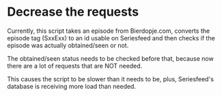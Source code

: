# Decrease the requests
Currently, this script takes an episode from Bierdopje.com,
converts the episode tag (SxxExx) to an id usable on Seriesfeed
and then checks if the episode was actually obtained/seen or not.

The obtained/seen status needs to be checked before that,
because now there are a lot of requests that are NOT needed.

This causes the script to be slower than it needs to be,
plus, Seriesfeed's database is receiving more load
than needed.

